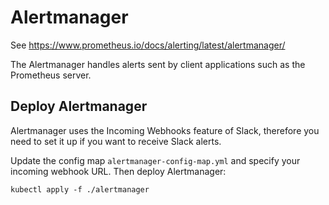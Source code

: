 # Alertmanager

See https://www.prometheus.io/docs/alerting/latest/alertmanager/

The Alertmanager handles alerts sent by client applications such as the Prometheus server.

## Deploy Alertmanager

Alertmanager uses the Incoming Webhooks feature of Slack, therefore you need to set it up if you want to receive Slack alerts.

Update the config map `alertmanager-config-map.yml` and specify your incoming webhook URL. Then deploy Alertmanager:
```
kubectl apply -f ./alertmanager
```
